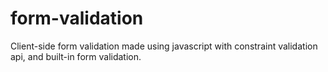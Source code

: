 # form-validation

Client-side form validation made using javascript with constraint validation
api, and built-in form validation.
